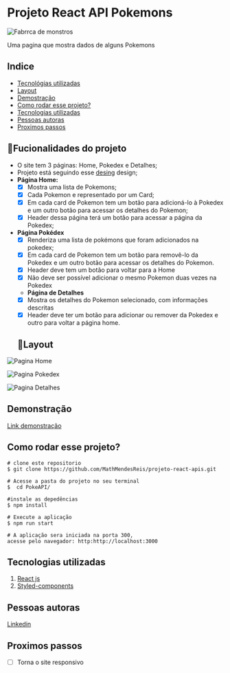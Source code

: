 # Projeto React API Pokemons

![Fabrrca de monstros](./PokeAPI/src/Readme/assests/homePage.png)

Uma pagina que mostra dados de alguns Pokemons

## Indice
- <a href="#Tecnológias-utilizadas"> Tecnológias utilizadas</a>
- <a href="#layout ">Layout </a>
- <a href="#demostração ">Demostração </a>
- <a href="#comorodaresseprojeto ">Como rodar esse projeto?</a>
- <a href="#tecnologiasutilizadas ">Tecnologias utilizadas</a>
- <a href="#pessoasautoras">Pessoas autoras</a>
- <a href="#proximospassos ">Proximos passos</a>

## 📱Fucionalidades do projeto

- O site tem 3 páginas: Home, Pokedex e Detalhes;
-  Projeto está seguindo esse <a href="https://www.figma.com/file/KseyA2Ofghiek2Cy3ZaDre/Poked%C3%A9x" >desing</a> design;
- **Página Home:**
	- [X]  Mostra uma lista de Pokemons;
	- [X] Cada Pokemon e representado por um Card;
	- [X] Em cada card de Pokemon tem um botão para adicioná-lo à Pokedex e um outro botão para acessar os detalhes do Pokemon;
	- [X] Header dessa página terá um botão para acessar a página da Pokedex;
- **Página Pokédex**
	- [X] Renderiza uma lista de pokémons que foram adicionados na pokedex;
	- [X] Em cada card de Pokemon tem um botão para removê-lo da Pokedex e um outro botão para acessar os detalhes do Pokemon.
	- [X] Header deve tem um botão para voltar para a Home
	- [X] Não deve ser possível adicionar o mesmo Pokemon duas vezes na Pokedex
    - **Página de Detalhes**
	- [X] Mostra os detalhes do Pokemon selecionado, com informações descritas
	- [X] Header deve ter um botão para adicionar ou remover da Pokedex e outro para voltar a página home.

    ## 👀Layout
![Pagina Home](./PokeAPI/src/Readme/assests/headerHome.png)

![Pagina Pokedex](./PokeAPI/src/Readme/assests/pokedex.png)

![Pagina Detalhes](./PokeAPI/src/Readme/assests/detalhes.png)


## Demonstração

[Link demonstração](https://poke-api-matheus-mendes.surge.sh/)

## Como rodar esse projeto?

```
# clone este repositorio
$ git clone https://github.com/MathMendesReis/projeto-react-apis.git

# Acesse a pasta do projeto no seu terminal
$  cd PokeAPI/

#instale as depedências
$ npm install

# Execute a aplicação
$ npm run start

# A aplicação sera iniciada na porta 300, 
acesse pelo navegador: http:http://localhost:3000
```

## Tecnologias utilizadas

1. [React js](https://reactjs.org/)
2. [Styled-components](https://styled-components.com/)

## Pessoas autoras



[Linkedin](https://fabricademonstros.surge.sh/)

## Proximos passos

-[ ] Torna o site responsivo
